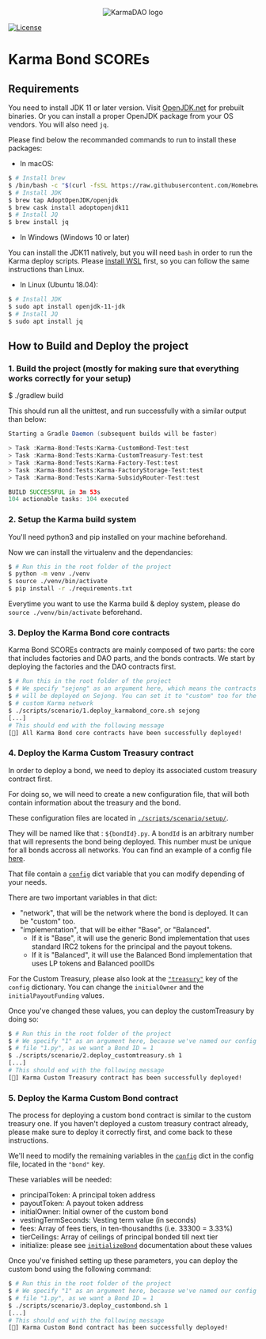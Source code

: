 <p align="center">
  <img 
    src="https://i.imgur.com/BHTdL4Q.png" 
    alt="KarmaDAO logo">
</p>

[![License](https://img.shields.io/badge/License-Apache%202.0-blue.svg)](https://opensource.org/licenses/Apache-2.0)

# Karma Bond SCOREs

## Requirements

You need to install JDK 11 or later version. Visit [OpenJDK.net](http://openjdk.java.net/) for prebuilt binaries.
Or you can install a proper OpenJDK package from your OS vendors.
You will also need `jq`.

Please find below the recommanded commands to run to install these packages:

- In macOS:

```bash
$ # Install brew
$ /bin/bash -c "$(curl -fsSL https://raw.githubusercontent.com/Homebrew/install/HEAD/install.sh)"
$ # Install JDK
$ brew tap AdoptOpenJDK/openjdk
$ brew cask install adoptopenjdk11
$ # Install JQ
$ brew install jq
```

- In Windows (Windows 10 or later)

You can install the JDK11 natively, but you will need `bash` in order to run the Karma deploy scripts.
Please [install WSL](https://docs.microsoft.com/en-us/windows/wsl/install-manual) first, so you can follow the same instructions than Linux.

- In Linux (Ubuntu 18.04):

```bash
$ # Install JDK
$ sudo apt install openjdk-11-jdk
$ # Install JQ
$ sudo apt install jq
```


## How to Build and Deploy the project

### 1. Build the project (mostly for making sure that everything works correctly for your setup)

$ ./gradlew build

This should run all the unittest, and run successfully with a similar output than below:

```java
Starting a Gradle Daemon (subsequent builds will be faster)

> Task :Karma-Bond:Tests:Karma-CustomBond-Test:test
> Task :Karma-Bond:Tests:Karma-CustomTreasury-Test:test
> Task :Karma-Bond:Tests:Karma-Factory-Test:test
> Task :Karma-Bond:Tests:Karma-FactoryStorage-Test:test
> Task :Karma-Bond:Tests:Karma-SubsidyRouter-Test:test

BUILD SUCCESSFUL in 3m 53s
104 actionable tasks: 104 executed
```

### 2. Setup the Karma build system

You'll need python3 and pip installed on your machine beforehand.

Now we can install the virtualenv  and the dependancies:

```bash
$ # Run this in the root folder of the project
$ python -m venv ./venv
$ source ./venv/bin/activate
$ pip install -r ./requirements.txt
```

Everytime you want to use the Karma build & deploy system, please do `source ./venv/bin/activate` beforehand.

### 3. Deploy the Karma Bond core contracts

Karma Bond SCOREs contracts are mainly composed of two parts: the core that includes factories and DAO parts, and the bonds contracts.
We start by deploying the factories and the DAO contracts first.

```bash
$ # Run this in the root folder of the project
$ # We specify "sejong" as an argument here, which means the contracts
$ # will be deployed on Sejong. You can set it to "custom" too for the
$ # custom Karma network
$ ./scripts/scenario/1.deploy_karmabond_core.sh sejong
[...]
# This should end with the following message
[🎉] All Karma Bond core contracts have been successfully deployed!
```

### 4. Deploy the Karma Custom Treasury contract

In order to deploy a bond, we need to deploy its associated custom treasury contract first.

For doing so, we will need to create a new configuration file, that will both contain information about the treasury and the bond.

These configuration files are located in [`./scripts/scenario/setup/`](./scripts/scenario/setup/).

They will be named like that : `${bondId}.py`. A `bondId` is an arbitrary number that will represents the bond being deployed. This number must be unique for all bonds accross all networks. You can find an example of a config file [here](scripts/scenario/configs/1.py). 

That file contain a [`config`](https://github.com/Protokol7/karma-scores/blob/5ba717ea89e2061f5b7c60e48a311541287f5bfc/scripts/scenario/configs/1.py#L6) dict variable that you can modify depending of your needs.

There are two important variables in that dict: 
  - "network", that will be the network where the bond is deployed. It can be "custom" too.
  - "implementation", that will be either "Base", or "Balanced". 
    - If it is "Base", it will use the generic Bond implementation that uses standard IRC2 tokens for the principal and the payout tokens.
    - If it is "Balanced", it will use the Balanced Bond implementation that uses LP tokens and Balanced poolIDs

For the Custom Treasury, please also look at the [`"treasury"`](https://github.com/Protokol7/karma-scores/blob/5ba717ea89e2061f5b7c60e48a311541287f5bfc/scripts/scenario/configs/1.py#L63) key of the `config` dictionary.
You can change the `initialOwner` and the `initialPayoutFunding` values.

Once you've changed these values, you can deploy the customTreasury by doing so:

```bash
$ # Run this in the root folder of the project
$ # We specify "1" as an argument here, because we've named our config
$ # file "1.py", as we want a Bond ID = 1
$ ./scripts/scenario/2.deploy_customtreasury.sh 1
[...]
# This should end with the following message
[🎉] Karma Custom Treasury contract has been successfully deployed!
```

### 5. Deploy the Karma Custom Bond contract

The process for deploying a custom bond contract is similar to the custom treasury one. If you haven't deployed a custom treasury contract already, please make sure to deploy it correctly first, and come back to these instructions.

We'll need to modify the remaining variables in the [`config`](https://github.com/Protokol7/karma-scores/blob/5ba717ea89e2061f5b7c60e48a311541287f5bfc/scripts/scenario/configs/1.py#L19) dict in the config file, located in the `"bond"` key.

These variables will be needed:

- principalToken: A principal token address
- payoutToken: A payout token address
- initialOwner: Initial owner of the custom bond
- vestingTermSeconds: Vesting term value (in seconds)
- fees: Array of fees tiers, in ten-thousandths (i.e. 33300 = 3.33%)
- tierCeilings: Array of ceilings of principal bonded till next tier
- initialize: please see [`initializeBond`](Karma-Bond/Contracts/Karma-CustomBond/docs/README.md#karmacustombondinitializebond) documentation about these values

Once you've finished setting up these parameters, you can deploy the custom bond using the following command:


```bash
$ # Run this in the root folder of the project
$ # We specify "1" as an argument here, because we've named our config
$ # file "1.py", as we want a Bond ID = 1
$ ./scripts/scenario/3.deploy_custombond.sh 1
[...]
# This should end with the following message
[🎉] Karma Custom Bond contract has been successfully deployed!
```
